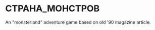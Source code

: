CTPAHA_MOHCTPOB
===============

An "monsterland" adventure game based on old '90 magazine article.
